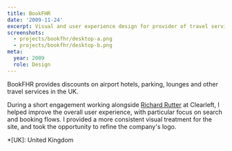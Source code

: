 ```yaml
---
title: BookFHR
date: '2009-11-24'
excerpt: Visual and user experience design for provider of travel services
screenshots:
  - projects/bookfhr/desktop-a.png
  - projects/bookfhr/desktop-b.png
meta:
  year: 2009
  role: Design
---
```

BookFHR provides discounts on airport hotels, parking, lounges and other travel services in the UK.

During a short engagement working alongside [Richard Rutter][1] at Clearleft, I helped improve the overall user experience, with particular focus on search and booking flows. I provided a more consistent visual treatment for the site, and took the opportunity to refine the company's logo.

[1]: http://clearleft.com/is/richard-rutter/

*[UK]: United Kingdom
